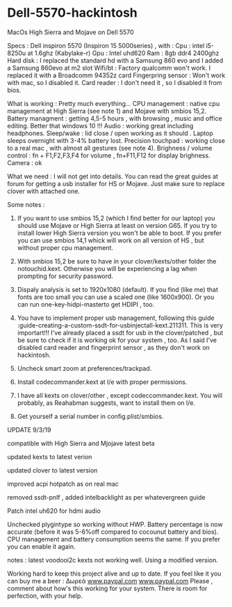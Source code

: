 # Dell-5570-hackintosh
MacOs High Sierra and Mojave on Dell 5570



Specs : Dell inspiron 5570 (Inspiron 15 5000series) , with :
Cpu : intel i5-8250u at 1.6ghz (Kabylake-r)
Gpu : Intel uhd620
Ram : 8gb ddr4 2400ghz
Hard disk : I replaced the standard hd with a Samsung 860 evo and I added a Samsung 860evo at m2 slot
Wifi/bt : Factory qualcomm won't work. I replaced it with a Broadcomm 94352z card
Fingerpring sensor : Won't work with mac, so I disabled it.
Card reader : I don't need it , so I disabled it from bios.

What is working : Pretty much everything...
CPU management : native cpu management at High Sierra (see note 1) and Mojave with smbios 15,2.
Battery managment : getting 4,5-5 hours , with browsing , music and office editing. Better that windows 10 !!!
Audio : working great including headphones.
Sleep/wake : lid close / open working as it should . Laptop sleeps overnight with 3-4% battery lost.
Precision touchpad : working close to a real mac , with almost all gestures (see note 4).
Brighness / volume control : fn + F1,F2,F3,F4 for volume , fn+F11,F12 for display brighness.
Camera : ok


What we need :
I will not get into details. You can read the great guides at forum for getting a usb installer for HS or Mojave. Just make sure to replace clover with attached one.

Some notes :

1) If you want to use smbios 15,2 (which I find better for our laptop) you should use Mojave or High Sierra at least on version G65. If you try to install lower High Sierra version you won't be able to boot. If you prefer you can use smbios 14,1 whick will work on all version of HS , but without proper cpu management.

2) With smbios 15,2 be sure to have in your clover/kexts/other folder the notouchid.kext. Otherwise you will be experiencing a lag when prompting for security password.

3) Dispaly analysis is set to 1920x1080 (default). If you find (like me) that fonts are too small you can use a scaled one (like 1600x900). Or you can run one-key-hidpi-masterto get HDIPI , too.

3) You have to implement proper usb management, following this guide :guide-creating-a-custom-ssdt-for-usbinjectall-kext.211311. This is very importart!!! I've already placed a ssdt for usb in the clover/patched , but be sure to check if it is working ok for your system , too. As I said I've disabled card reader and fingerprint sensor , as they don't work on hackintosh.

4) Uncheck smart zoom at preferences/trackpad.

5) Install codecommander.kext at l/e with proper permissions.

6) I have all kexts on clover/other , except codeccommander.kext. You will probably, as Reahabman suggests, want to install them on l/e.

7) Get yourself a serial number in config.plist/smbios.



UPDATE 9/3/19

compatible with High Sierra and Mjojave latest beta

updated kexts to latest verion

updated clover to latest version

improved acpi hotpatch as on real mac

removed ssdt-pnlf , added intelbacklight as per whatevergreen guide

Patch intel uh620 for hdmi audio

Unchecked plygintype so working without HWP. Battery percentage is now accurate (before it was 5-6%off compared to cocounut battery and bios). CPU management and battery consumption seems the same. If you prefer you can enable it again.

notes :
latest voodooi2c kexts not working well. Using a modified version.


Working hard to keep this project alive and up to date. If you feel like it you can buy me a beer :
Δωρεά
 www.paypal.com www.paypal.com
Please , comment about how's this working for your system. There is room for perfection, with your help.
